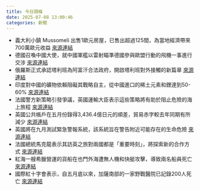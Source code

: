 ```yaml
---
title: 今日頭條
date: 2025-07-08 13:00:46
categories: 新聞            
---
```

- 義大利小鎮 Mussomeli 出售1歐元房屋，已售出超過125間，為當地經濟帶來700萬歐元收益 [來源連結](https://www.theguardian.com/society/2025/jul/08/the-life-swap-dream-or-a-marketing-gimmick-the-italian-towns-selling-houses-for-1)
- 德國召喚中國大使，就中國軍艦以雷射瞄準德國參與歐盟行動的飛機一事進行交涉 [來源連結](https://www.theguardian.com/world/2025/jul/08/germany-summons-chinese-envoy-over-laser-targeting-of-surveillance-plane)
- 俄羅斯正式承認塔利班為阿富汗合法政府，開啟塔利班對外接觸的新篇章 [來源連結](https://asiatimes.com/2025/07/russias-formal-recognition-a-shot-in-the-arm-for-the-taliban/)
- 印度對中國的礦物依賴阻礙其戰略自主，從中國進口的稀土元素和鋰達到50-60% [來源連結](https://asiatimes.com/2025/07/mineral-dependency-on-china-blocks-indias-strategic-autonomy/)
- 法國警方新策略引發爭議，英國運輸大臣表示這些策略將有助於阻止危險的海上旅程 [來源連結](https://www.theguardian.com/uk-news/2025/jul/08/uk-government-support-france-police-small-boats-channel-crossings)
- 英國公共帳戶在五月份錄得3,436.4億日元的順差，貿易赤字較去年同期有所減少 [來源連結](https://www.japantimes.co.jp/business/2025/07/08/economy/may-current-account-surplus-high/)
- 英國將在九月測試緊急警報系統，該系統旨在警告附近可能存在的生命危險 [來源連結](https://www.theguardian.com/society/2025/jul/08/uk-test-emergency-alert-september)
- 法國總統馬克龍表示其訪英之旅對兩國都是「重要時刻」，將探索新的合作方式 [來源連結](https://www.theguardian.com/world/live/2025/jul/08/us-defensive-military-aid-ukraine-eu-tariffs-macron-robert-fico-trial-europe-live)
- 紅海一艘希臘營運的貨船在也門外海遭無人機和快艇攻擊，導致兩名船員死亡 [來源連結](https://www.theguardian.com/world/2025/jul/08/red-sea-cargo-ships-yemen-houthi-attacks-bulk-carrier-sinking)
- 國際紅十字會表示，自五月底以來，加薩南部的一家野戰醫院已記錄200人死亡 [來源連結](https://www.theguardian.com/world/live/2025/jul/08/iran-killed-war-israel-gaza-middle-east-crisis-live)



